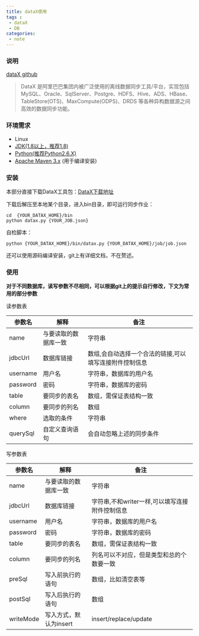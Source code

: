 ```yaml
---
title: dataX使用
tags :
 - dataX
 - DB
categories:
 - note
---
```



### 说明

[dataX github](https://github.com/alibaba/DataX)

> DataX 是阿里巴巴集团内被广泛使用的离线数据同步工具/平台，实现包括 MySQL、Oracle、SqlServer、Postgre、HDFS、Hive、ADS、HBase、TableStore(OTS)、MaxCompute(ODPS)、DRDS 等各种异构数据源之间高效的数据同步功能。


<!--more-->
### 环境需求

- Linux
- [JDK(1.8以上，推荐1.8)](http://www.oracle.com/technetwork/cn/java/javase/downloads/index.html)
- [Python(推荐Python2.6.X)](https://www.python.org/downloads/)
- [Apache Maven 3.x](https://maven.apache.org/download.cgi) (用于编译安装)



### 安装

本部分直接下载DataX工具包：[DataX下载地址](http://datax-opensource.oss-cn-hangzhou.aliyuncs.com/datax.tar.gz)

下载后解压至本地某个目录，进入bin目录，即可运行同步作业：

```shell
cd  {YOUR_DATAX_HOME}/bin
python datax.py {YOUR_JOB.json}
```

自检脚本：
```shell
python {YOUR_DATAX_HOME}/bin/datax.py {YOUR_DATAX_HOME}/job/job.json
```

还可以使用源码编译安装，git上有详细文档，不在赘述。



### 使用

**对于不同数据库，读写参数不尽相同，可以根据git上的提示自行修改，下文为常用的部分参数**

读参数表

| 参数名   | 解释                 | 备注                                                   |
| -------- | -------------------- | ------------------------------------------------------ |
| name     | 与要读取的数据库一致 | 字符串                                                 |
| jdbcUrl  | 数据库链接           | 数组,会自动选择一个合法的链接,可以填写连接附件控制信息 |
| username | 用户名               | 字符串，数据库的用户名                                 |
| password | 密码                 | 字符串，数据库的密码                                   |
| table    | 要同步的表名         | 数组，需保证表结构一致                                 |
| column   | 要同步的列名         | 数组                                                   |
| where    | 选取的条件           | 字符串                                                 |
| querySql | 自定义查询语句       | 会自动忽略上述的同步条件                               |

 写参数表

| 参数名    | 解释                   | 备注                                           |
| --------- | ---------------------- | ---------------------------------------------- |
| name      | 与要读取的数据库一致   | 字符串                                         |
| jdbcUrl   | 数据库链接             | 字符串,不和writer一样,可以填写连接附件控制信息 |
| username  | 用户名                 | 字符串，数据库的用户名                         |
| password  | 密码                   | 字符串，数据库的密码                           |
| table     | 要同步的表名           | 数组，需保证表结构一致                         |
| column    | 要同步的列名           | 列名可以不对应，但是类型和总的个数要一致       |
| preSql    | 写入前执行的语句       | 数组，比如清空表等                             |
| postSql   | 写入后执行的语句       | 数组                                           |
| writeMode | 写入方式，默认为insert | insert/replace/update                          |





